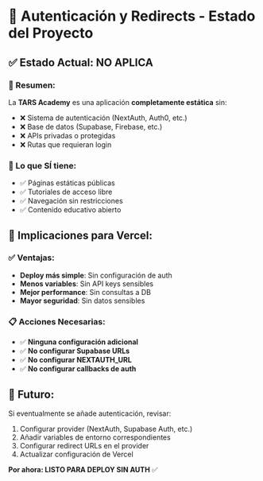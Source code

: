 # 🔐 Autenticación y Redirects - Estado del Proyecto

## ✅ Estado Actual: NO APLICA

### 📝 Resumen:
La **TARS Academy** es una aplicación **completamente estática** sin:
- ❌ Sistema de autenticación (NextAuth, Auth0, etc.)
- ❌ Base de datos (Supabase, Firebase, etc.)
- ❌ APIs privadas o protegidas
- ❌ Rutas que requieran login

### 🎯 Lo que SÍ tiene:
- ✅ Páginas estáticas públicas
- ✅ Tutoriales de acceso libre
- ✅ Navegación sin restricciones
- ✅ Contenido educativo abierto

## 🚀 Implicaciones para Vercel:

### ✅ Ventajas:
- **Deploy más simple**: Sin configuración de auth
- **Menos variables**: Sin API keys sensibles
- **Mejor performance**: Sin consultas a DB
- **Mayor seguridad**: Sin datos sensibles

### 📋 Acciones Necesarias:
- ✅ **Ninguna configuración adicional**
- ✅ **No configurar Supabase URLs**
- ✅ **No configurar NEXTAUTH_URL**
- ✅ **No configurar callbacks de auth**

## 🔮 Futuro:
Si eventualmente se añade autenticación, revisar:
1. Configurar provider (NextAuth, Supabase Auth, etc.)
2. Añadir variables de entorno correspondientes
3. Configurar redirect URLs en el provider
4. Actualizar configuración de Vercel

**Por ahora: LISTO PARA DEPLOY SIN AUTH** ✅